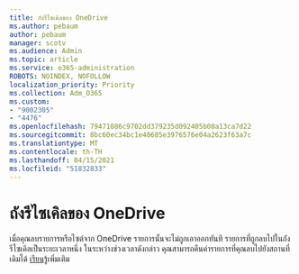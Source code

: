 ```yaml
---
title: ถังรีไซเคิลของ OneDrive
ms.author: pebaum
author: pebaum
manager: scotv
ms.audience: Admin
ms.topic: article
ms.service: o365-administration
ROBOTS: NOINDEX, NOFOLLOW
localization_priority: Priority
ms.collection: Adm_O365
ms.custom:
- "9002305"
- "4476"
ms.openlocfilehash: 79471086c9702dd379235d092405b08a13ca7d22
ms.sourcegitcommit: 8bc60ec34bc1e40685e3976576e04a2623f63a7c
ms.translationtype: MT
ms.contentlocale: th-TH
ms.lasthandoff: 04/15/2021
ms.locfileid: "51832833"
---
```

# <a name="onedrive-recycle-bin"></a>ถังรีไซเคิลของ OneDrive

เมื่อคุณลบรายการหรือไซต์จาก OneDrive รายการนั้นจะไม่ถูกเอาออกทันที รายการที่ถูกลบไปในถังรีไซเคิลเป็นระยะเวลาหนึ่ง ในระหว่างช่วงเวลาดังกล่าว คุณสามารถคืนค่ารายการที่คุณลบไปยังสถานที่เดิมได้ [เรียนรู้](https://support.office.com/article/restore-deleted-files-or-folders-in-onedrive-949ada80-0026-4db3-a953-c99083e6a84f?ui=en-US&rs=en-US&ad=US)เพิ่มเติม
